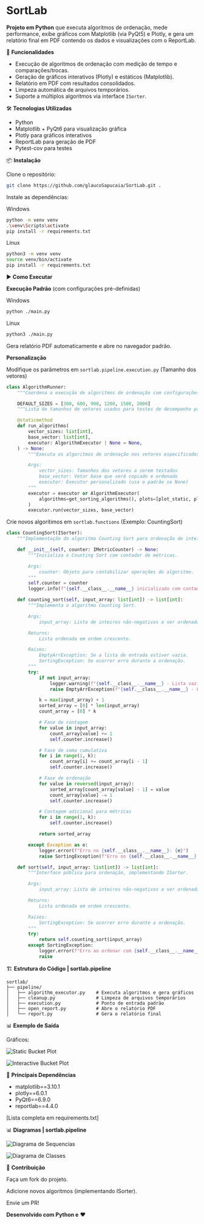 # SortLab  

**Projeto em Python** que executa algoritmos de ordenação, mede performance, exibe gráficos com Matplotlib (via PyQt5) e Plotly, e gera um relatório final em PDF contendo os dados e visualizações com o ReportLab.  

📌 **Funcionalidades**  
- Execução de algoritmos de ordenação com medição de tempo e comparações/trocas.  
- Geração de gráficos interativos (Plotly) e estáticos (Matplotlib).  
- Relatório em PDF com resultados consolidados.  
- Limpeza automática de arquivos temporários.  
- Suporte a múltiplos algoritmos via interface `ISorter`.  


🛠️ **Tecnologias Utilizadas**
- Python
- Matplotlib + PyQt6 para visualização gráfica
- Plotly para gráficos interativos
- ReportLab para geração de PDF
- Pytest-cov para testes


📦 **Instalação**  

Clone o repositório:

```bash
git clone https://github.com/glaucoSapucaia/SortLab.git .
```

Instale as dependências:

Windows

```bash
python -m venv venv
.\venv\Scripts\activate
pip install -r requirements.txt  
```

Linux

```bash
python3 -m venv venv
source venv/bin/activate
pip install -r requirements.txt  
```

▶️ **Como Executar**

**Execução Padrão** (com configurações pré-definidas)

Windows

```bash
python ./main.py
```

Linux

```bash
python3 ./main.py
```

Gera relatório PDF automaticamente e abre no navegador padrão.


**Personalização**  

Modifique os parâmetros em `sortlab.pipeline.execution.py` (Tamanho dos vetores)

```python
class AlgorithmRunner:
    """Coordena a execução de algoritmos de ordenação com configurações padrão."""

    DEFAULT_SIZES = [300, 600, 900, 1200, 1500, 2000]
    """Lista de tamanhos de vetores usados para testes de desempenho padrão."""

    @staticmethod
    def run_algorithms(
        vector_sizes: list[int],
        base_vector: list[int],
        executor: AlgorithmExecutor | None = None,
    ) -> None:
        """Executa os algoritmos de ordenação nos vetores especificados.

        Args:
            vector_sizes: Tamanhos dos vetores a serem testados
            base_vector: Vetor base que será copiado e ordenado
            executor: Executor personalizado (usa o padrão se None)
        """
        executor = executor or AlgorithmExecutor(
            algorithms=get_sorting_algorithms(), plots=[plot_static, plot_interactive]
        )
        executor.run(vector_sizes, base_vector) 
```

Crie novos algorítimos em `sortlab.functions` (Exemplo: CountingSort)

```python
class CountingSort(ISorter):
    """Implementação do algoritmo Counting Sort para ordenação de inteiros não-negativos."""

    def __init__(self, counter: IMetricCounter) -> None:
        """Inicializa o Counting Sort com contador de métricas.

        Args:
            counter: Objeto para contabilizar operações do algoritmo.
        """
        self.counter = counter
        logger.info(f"{self.__class__.__name__} inicializado com contador.")

    def counting_sort(self, input_array: list[int]) -> list[int]:
        """Implementa o algoritmo Counting Sort.

        Args:
            input_array: Lista de inteiros não-negativos a ser ordenada.

        Returns:
            Lista ordenada em ordem crescente.

        Raises:
            EmptyArrException: Se a lista de entrada estiver vazia.
            SortingException: Se ocorrer erro durante a ordenação.
        """
        try:
            if not input_array:
                logger.warning(f"{self.__class__.__name__} - Lista vazia.")
                raise EmptyArrException(f"{self.__class__.__name__} - Lista vazia.")

            k = max(input_array) + 1
            sorted_array = [0] * len(input_array)
            count_array = [0] * k

            # Fase de contagem
            for value in input_array:
                count_array[value] += 1
                self.counter.increase()

            # Fase de soma cumulativa
            for i in range(1, k):
                count_array[i] += count_array[i - 1]
                self.counter.increase()

            # Fase de ordenação
            for value in reversed(input_array):
                sorted_array[count_array[value] - 1] = value
                count_array[value] -= 1
                self.counter.increase()

            # Contagem adicional para métricas
            for i in range(1, k):
                self.counter.increase()

            return sorted_array

        except Exception as e:
            logger.error(f"Erro no {self.__class__.__name__}: {e}")
            raise SortingException(f"Erro no {self.__class__.__name__}: {e}")

    def sort(self, input_array: list[int]) -> list[int]:
        """Interface pública para ordenação, implementando ISorter.

        Args:
            input_array: Lista de inteiros não-negativos a ser ordenada.

        Returns:
            Lista ordenada em ordem crescente.

        Raises:
            SortingException: Se ocorrer erro durante a ordenação.
        """
        try:
            return self.counting_sort(input_array)
        except SortingException:
            logger.error(f"Erro ao ordenar com {self.__class__.__name__}.")
            raise
```


🏗️ **Estrutura do Código | sortlab.pipeline**

```
sortlab/  
├── pipeline/  
│   ├── algorithm_executor.py    # Executa algoritmos e gera gráficos  
│   ├── cleanup.py               # Limpeza de arquivos temporários  
│   ├── execution.py             # Ponto de entrada padrão  
│   ├── open_report.py           # Abre o relatório PDF  
│   └── report.py                # Gera o relatório final  
```


📊 **Exemplo de Saída**

Gráficos:

![Static Bucket Plot](docs/imgs/bucket_static.jpeg)

![Interactive Bucket Plot](docs/imgs/bucket_interactive.jpeg)


📝 **Principais Dependências**

- matplotlib==3.10.1
- plotly==6.0.1
- PyQt6==6.9.0
- reportlab==4.4.0

[Lista completa em requirements.txt]

📊 **Diagramas | sortlab.pipeline**

![Diagrama de Sequencias](docs/SortLabPipelineSequenceDiagram.png)

![Diagrama de Classes](docs/SortLabPipelineClassDiagram.png)

🤝 **Contribuição**

Faça um fork do projeto.

Adicione novos algoritmos (implementando ISorter).

Envie um PR!

**Desenvolvido com Python e** ❤️